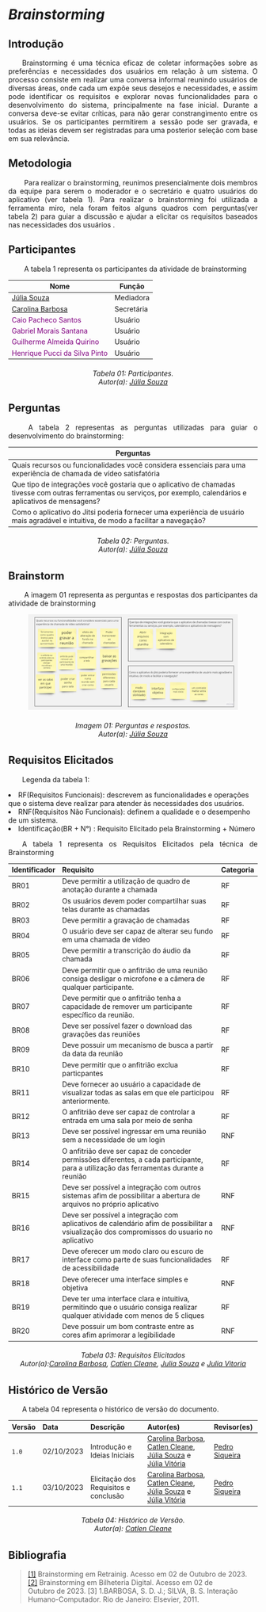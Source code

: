 # ***Brainstorming***

## **Introdução**
<p align="justify">
&emsp;&emsp;Brainstorming é uma técnica eficaz de coletar informações sobre as preferências e necessidades dos usuários em relação à um sistema. O processo consiste em realizar uma conversa informal reunindo usuários de diversas áreas, onde cada um expõe seus desejos e necessidades, e assim pode identificar os requisitos e explorar novas funcionalidades para o desenvolvimento do sistema, principalmente na fase inicial. Durante a conversa deve-se evitar críticas, para não gerar constrangimento entre os usuários. Se os participantes permitirem a sessão pode ser gravada, e todas as ideias devem ser registradas para uma posterior seleção com base em sua relevância.


</p>

## **Metodologia**
<p align="justify">
&emsp;&emsp; Para realizar o brainstorming, reunimos presencialmente dois membros da equipe para serem o moderador e o secretário e quatro usuários do aplicativo (ver tabela 1). Para realizar o brainstorming foi utilizada a ferramenta miro, nela foram feitos alguns quadros com perguntas(ver tabela 2)  para guiar a discussão e ajudar a elicitar os requisitos baseados nas necessidades dos usuários .
</p>

## **Participantes**
<p align="justify">
&emsp;&emsp; A tabela 1 representa os participantes da atividade de brainstorming
</p>

<center>

| Nome                                                      | Função     |
| --------------------------------------------------------- | ---------- |
| [Júlia Souza](https://github.com/JuliaSSouza)             | Mediadora  |
| [Carolina Barbosa](https://github.com/CarolinaBarb)       | Secretária |
| <span style = "color: purple"> Caio Pacheco Santos</span>        | Usuário    |
| <span style = "color: purple"> Gabriel Morais Santana</span>     | Usuário    |
| <span style = "color: purple"> Guilherme Almeida Quirino </span>  | Usuário    |
| <span style = "color: purple"> Henrique Pucci da Silva Pinto </span>     | Usuário    |

</center>

<p align="justify">
<h6 align = "center"> Tabela 01: Participantes.
<br> Autor(a): <a href="https://github.com/JuliaSSouza">Júlia Souza</a></h6>
</p>

## **Perguntas**
<p align="justify">
&emsp;&emsp; A tabela 2 representas as perguntas utilizadas para guiar o desenvolvimento do brainstorming:
</p>

| Perguntas                                                      
| ------------------------------------------------------------------- |
| Quais recursos ou funcionalidades você considera essenciais para uma experiência de chamada de vídeo satisfatória                 |
| Que tipo de integrações você gostaria que o aplicativo de chamadas tivesse com outras ferramentas ou serviços, por exemplo, calendários e aplicativos de mensagens?              |
| Como o aplicativo do Jitsi poderia fornecer uma experiência de usuário mais agradável e intuitiva, de modo a facilitar a navegação?           |

<p align="justify">
<h6 align = "center"> Tabela 02: Perguntas.
<br> Autor(a): <a href="https://github.com/JuliaSSouza">Júlia Souza</a></h6>
</p>

## **Brainstorm**
<p align="justify">
&emsp;&emsp; A imagem 01 representa as perguntas e respostas dos participantes da atividade de brainstorming
</p>

<figure markdown>
<img src= "https://raw.githubusercontent.com/Requisitos-de-Software/2023.2-Jitsi/main/docs/assets/Brainstorm.jpg" alt="Brainstorm" style="float: none; margin: auto"> 
</figure>
<p align="justify">
<h6 align = "center"> Imagem 01: Perguntas e respostas.
<br> Autor(a): <a href="https://github.com/JuliaSSouza">Júlia Souza</a></h6>
</p>

## **Requisitos Elicitados**
<p align="justify">
&emsp;&emsp;Legenda da tabela 1: 
<li> RF(Requisitos Funcionais): descrevem as funcionalidades e operações que o sistema deve realizar para atender às necessidades dos usuários. </li>
<li> RNF(Requisitos Não Funcionais): definem a qualidade e o desempenho de um sistema. </li>
<li> Identificação(BR + N°) : Requisito Elicitado pela Brainstorming + Número
</p>
<p align="justify">
&emsp;&emsp;A tabela 1 representa os Requisitos Elicitados pela técnica de Brainstorming
</p>

| Identificador  | Requisito  | Categoria | 
|-----|---------------------------------------------------------|-------|
|BR01| Deve permitir a utilização de quadro de anotação durante a chamada  | RF |
|BR02| Os usuários devem poder compartilhar suas telas durante as chamadas | RF|
|BR03| Deve permitir a gravação de chamadas  | RF |
|BR04| O usuário deve ser capaz de alterar seu fundo em uma chamada de vídeo | RF |
|BR05| Deve permitir a transcrição do áudio da chamada | RF|
|BR06| Deve permitir que o anfitrião de uma reunião consiga desligar o microfone e a câmera de qualquer participante. |RF|
|BR07| Deve permitir que o anfitrião tenha a capacidade de remover um participante específico da reunião. | RF|
|BR08| Deve ser possível fazer o download das gravações das reuniões| RF|
|BR09| Deve possuir um mecanismo de busca a partir da data da reunião| RF|
|BR10| Deve permitir que o anfitrião exclua particpantes | RF|
|BR11| Deve fornecer ao usuário a capacidade de visualizar todas as salas em que ele participou anteriormente. | RF |
|BR12| O anfitrião deve ser capaz de controlar a entrada em uma sala por meio de senha|RF|
|BR13| Deve ser possível ingressar em uma reunião sem a necessidade de um login | RNF |
|BR14| O anfitrião deve ser capaz de conceder permissões diferentes, a cada participante, para a utilização das ferramentas durante a reunião | RF |
|BR15| Deve ser possível a integração com outros sistemas afim de possibilitar a abertura de arquivos no próprio aplicativo| RNF |
|BR16| Deve ser possível a integração com aplicativos de calendário afim de possibilitar a vsiualização dos compromissos do usuario no aplicativo| RNF |
|BR17| Deve oferecer um modo claro ou escuro de interface como parte de suas funcionalidades de acessibilidade | RF |
|BR18| Deve oferecer uma interface simples e objetiva | RNF |
|BR19| Deve ter uma interface clara e intuitiva, permitindo que o usuário consiga realizar qualquer atividade com menos de 5 cliques | RF |
|BR20| Deve possuir um bom contraste entre as cores afim aprimorar a legibilidade | RNF |

<h6 align = "center"> Tabela 03: Requisitos Elicitados
<br> Autor(a):<a href="https://github.com/CarolinaBarb">Carolina Barbosa</a>, <a href="https://github.com/catlenc">Catlen Cleane</a>, <a href="https://github.com/JuliaSSouza">Julia Souza</a> e <a href="https://github.com/Juhvitoria4">Julia Vitoria</a></h6>
</center>
</p>

## **Histórico de Versão**
<p align="justify">
&emsp;&emsp;A tabela 04 representa o histórico de versão do documento.
</p>

| Versão | Data | Descrição | Autor(es) | Revisor(es) |
| ------ | ---- | --------- | --------- | ---------- |
| `1.0`  | 02/10/2023 | Introdução e Ideias Iniciais | [Carolina Barbosa](https://github.com/CarolinaBarb), [Catlen Cleane](https://github.com/catlenc), [Júlia Souza](https://github.com/JuliaSSouza) e [Júlia Vitória](https://github.com/Juhvitoria4)|[Pedro Siqueira](https://github.com/PedroSiq) |
| `1.1`  | 03/10/2023 | Elicitação dos Requisitos e conclusão | [Carolina Barbosa](https://github.com/CarolinaBarb), [Catlen Cleane](https://github.com/catlenc), [Júlia Souza](https://github.com/JuliaSSouza) e [Júlia Vitória](https://github.com/Juhvitoria4)|[Pedro Siqueira](https://github.com/PedroSiq) |
<h6 align="center"> Tabela 04: Histórico de Versão.
<br> Autor(a): <a href="https://github.com/catlenc">Catlen Cleane</a></h6>
</center>

## **Bibliografia**
> <a href="https://retraining.inf.ufsc.br/guia/app/classificacoes/tecnicas-de-elicitacao-de-requisitos/entidades/tecnicas-de-elicitacao-de-requisitos-brainstorming">[1]</a> Brainstorming em Retrainig. Acesso em 02 de Outubro de 2023.
> <a href="https://requisitos-de-software.github.io/2023.1-BilheteriaDigital/elicitacao/tecnicas/brainstorming/">[2]</a> Brainstorming em Bilheteria Digital. Acesso em 02 de Outubro de 2023.
> [3]</a> 1.BARBOSA, S. D. J.; SILVA, B. S. Interação Humano-Computador. Rio de Janeiro: Elsevier, 2011.